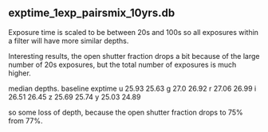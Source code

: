 
## exptime_1exp_pairsmix_10yrs.db

Exposure time is scaled to be between 20s and 100s so all exposures within a filter will have more similar depths. 

Interesting results, the open shutter fraction drops a bit because of the large number of 20s exposures, but the total number of exposures is much higher.  

median depths.
  baseline    exptime
u  25.93        25.63
g  27.0         26.92
r  27.06        26.99
i  26.51        26.45
z  25.69        25.74
y  25.03        24.89

so some loss of depth, because the open shutter fraction drops to 75% from 77%.
